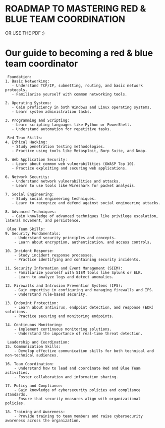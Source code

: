 # ROADMAP TO MASTERING RED & BLUE TEAM COORDINATION




OR USE THE PDF :)




# Our  guide to becoming a red & blue team coordinator
     Foundation:
    1. Basic Networking:
       - Understand TCP/IP, subnetting, routing, and basic network protocols.
       - Familiarize yourself with common networking tools.
    
    2. Operating Systems:
       - Gain proficiency in both Windows and Linux operating systems.
       - Learn system administration tasks.
    
    3. Programming and Scripting:
       - Learn scripting languages like Python or PowerShell.
       - Understand automation for repetitive tasks.
    
     Red Team Skills:
    4. Ethical Hacking:
       - Study penetration testing methodologies.
       - Practice using tools like Metasploit, Burp Suite, and Nmap.
    
    5. Web Application Security:
       - Learn about common web vulnerabilities (OWASP Top 10).
       - Practice exploiting and securing web applications.
    
    6. Network Security:
       - Understand network vulnerabilities and attacks.
       - Learn to use tools like Wireshark for packet analysis.
    
    7. Social Engineering:
       - Study social engineering techniques.
       - Learn to recognize and defend against social engineering attacks.
    
    8. Advanced Techniques:
       - Gain knowledge of advanced techniques like privilege escalation, lateral movement, and persistence.
    
     Blue Team Skills:
    9. Security Fundamentals:
        - Understand security principles and concepts.
        - Learn about encryption, authentication, and access controls.
    
    10. Incident Response:
        - Study incident response processes.
        - Practice identifying and containing security incidents.
    
    11. Security Information and Event Management (SIEM):
        - Familiarize yourself with SIEM tools like Splunk or ELK.
        - Learn to analyze logs and detect anomalies.
    
    12. Firewalls and Intrusion Prevention Systems (IPS):
        - Gain expertise in configuring and managing firewalls and IPS.
        - Understand rule-based security.
    
    13. Endpoint Protection:
        - Learn about antivirus, endpoint detection, and response (EDR) solutions.
        - Practice securing and monitoring endpoints.
    
    14. Continuous Monitoring:
        - Implement continuous monitoring solutions.
        - Understand the importance of real-time threat detection.
    
     Leadership and Coordination:
    15. Communication Skills:
        - Develop effective communication skills for both technical and non-technical audiences.
    
    16. Team Coordination:
        - Understand how to lead and coordinate Red and Blue Team activities.
        - Foster collaboration and information sharing.
    
    17. Policy and Compliance:
        - Gain knowledge of cybersecurity policies and compliance standards.
        - Ensure that security measures align with organizational policies.
    
    18. Training and Awareness:
        - Provide training to team members and raise cybersecurity awareness across the organization.
    
